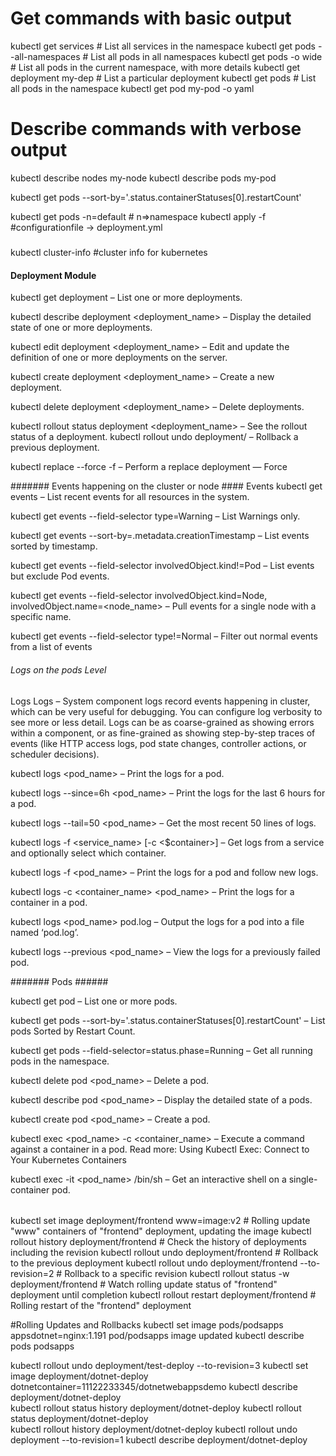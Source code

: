 # Get commands with basic output
kubectl get services                          # List all services in the namespace
kubectl get pods --all-namespaces             # List all pods in all namespaces
kubectl get pods -o wide                      # List all pods in the current namespace, with more details
kubectl get deployment my-dep                 # List a particular deployment
kubectl get pods                              # List all pods in the namespace
kubectl get pod my-pod -o yaml   

# Describe commands with verbose output
kubectl describe nodes my-node
kubectl describe pods my-pod

kubectl get pods --sort-by='.status.containerStatuses[0].restartCount'

kubectl get pods -n=default   # n=>namespace 
kubectl apply -f <configuration file>                            #configurationfile -> deployment.yml

#####
kubectl cluster-info                                             #cluster info for kubernetes 

#### Deployment Module #######
kubectl get deployment – List one or more deployments.

kubectl describe deployment <deployment_name> – Display the detailed state of one or more deployments.

kubectl edit deployment <deployment_name> – Edit and update the definition of one or more deployments on the server.

kubectl create deployment <deployment_name> – Create a new deployment.

kubectl delete deployment <deployment_name> – Delete deployments.

kubectl rollout status deployment <deployment_name> – See the rollout status of a deployment.
kubectl rollout undo deployment/<deployment name> – Rollback a previous deployment.

kubectl replace --force -f <configuration file> – Perform a replace deployment — Force

####### Events happening on the cluster or node ####
Events
kubectl get events – List recent events for all resources in the system.

kubectl get events --field-selector type=Warning – List Warnings only.

kubectl get events --sort-by=.metadata.creationTimestamp – List events sorted by timestamp.

kubectl get events --field-selector involvedObject.kind!=Pod – List events but exclude Pod events.

kubectl get events --field-selector involvedObject.kind=Node, involvedObject.name=<node_name> – Pull events for a single node with a specific name.

kubectl get events --field-selector type!=Normal – Filter out normal events from a list of events

###### Logs on the pods Level #######

Logs
Logs – System component logs record events happening in cluster, which can be very useful for debugging. You can configure log verbosity to see more or less detail. Logs can be as coarse-grained as showing errors within a component, or as fine-grained as showing step-by-step traces of events (like HTTP access logs, pod state changes, controller actions, or scheduler decisions).

kubectl logs <pod_name> – Print the logs for a pod.

kubectl logs --since=6h <pod_name> – Print the logs for the last 6 hours for a pod.

kubectl logs --tail=50 <pod_name> – Get the most recent 50 lines of logs.

kubectl logs -f <service_name> [-c <$container>] – Get logs from a service and optionally select which container.

kubectl logs -f <pod_name> – Print the logs for a pod and follow new logs.

kubectl logs -c <container_name> <pod_name> – Print the logs for a container in a pod.

kubectl logs <pod_name> pod.log – Output the logs for a pod into a file named ‘pod.log’.

kubectl logs --previous <pod_name> – View the logs for a previously failed pod.

####### Pods ######

kubectl get pod – List one or more pods.

kubectl get pods --sort-by='.status.containerStatuses[0].restartCount' – List pods Sorted by Restart Count.

kubectl get pods --field-selector=status.phase=Running – Get all running pods in the namespace.

kubectl delete pod <pod_name> – Delete a pod.

kubectl describe pod <pod_name> – Display the detailed state of a pods.

kubectl create pod <pod_name> – Create a pod.

kubectl exec <pod_name> -c <container_name> <command> – Execute a command against a container in a pod. Read more: Using Kubectl Exec: Connect to Your Kubernetes Containers

kubectl exec -it <pod_name> /bin/sh – Get an interactive shell on a single-container pod.

######

kubectl set image deployment/frontend www=image:v2               # Rolling update "www" containers of "frontend" deployment, updating the image
kubectl rollout history deployment/frontend                      # Check the history of deployments including the revision
kubectl rollout undo deployment/frontend                         # Rollback to the previous deployment
kubectl rollout undo deployment/frontend --to-revision=2         # Rollback to a specific revision
kubectl rollout status -w deployment/frontend                    # Watch rolling update status of "frontend" deployment until completion
kubectl rollout restart deployment/frontend                      # Rolling restart of the "frontend" deployment

#Rolling Updates and Rollbacks
kubectl set image pods/podsapps appsdotnet=nginx:1.191
pod/podsapps image updated
 kubectl describe pods podsapps


kubectl rollout undo deployment/test-deploy --to-revision=3
 kubectl set image deployment/dotnet-deploy dotnetcontainer=11122233345/dotnetwebappsdemo
 kubectl  describe deployment/dotnet-deploy   
 kubectl rollout status history deployment/dotnet-deploy
 kubectl rollout status  deployment/dotnet-deploy       
 kubectl rollout history  deployment/dotnet-deploy
 kubectl rollout undo deployment --to-revision=1
 kubectl  describe deployment/dotnet-deploy